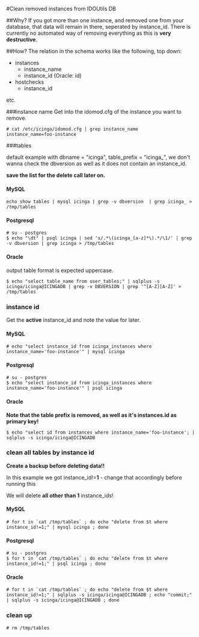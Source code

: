 #Clean removed instances from IDOUtils DB

##Why?
If you got more than one instance, and removed one from your database, that data will remain in there, seperated by instance_id. There is currently no automated way of removing everything as this is **very destructive**.

##How?
The relation in the schema works like the following, top down:

* instances
	* instance_name
	* instance_id (Oracle: id)
* hostchecks
	* instance_id

etc.

###instance name
Get into the idomod.cfg of the instance you want to remove.

```
# cat /etc/icinga/idomod.cfg | grep instance_name
instance_name=foo-instance
```

###tables

default example with dbname = "icinga", table_prefix = "icinga_", we don't wanna check the dbversion as well as it does not contain an instance_id.

**save the list for the delete call later on.**

#### MySQL
	echo show tables | mysql icinga | grep -v dbversion  | grep icinga_ > /tmp/tables
#### Postgresql
```
# su - postgres
$ echo "\dt" | psql icinga | sed 's/.*\(icinga_[a-z]*\).*/\1/' | grep -v dbversion | grep icinga > /tmp/tables
```
#### Oracle
output table format is expected uppercase.

```
$ echo "select table_name from user_tables;" | sqlplus -s icinga/icinga@ICINGADB | grep -v DBVERSION | grep '^[A-Z][A-Z]' > /tmp/tables
```

### instance id

Get the **active** instance_id and note the value for later.

#### MySQL
```
# echo "select instance_id from icinga_instances where instance_name='foo-instance'" | mysql icinga
```

#### Postgresql
```
# su - postgres
$ echo "select instance_id from icinga_instances where instance_name='foo-instance'" | psql icinga
```
#### Oracle
**Note that the table prefix is removed, as well as it's instances.id as primary key!**
	
	$ echo "select id from instances where instance_name='foo-instance'; | sqlplus -s icinga/icinga@ICINGADB
### clean all tables by instance id
**Create a backup before deleting data!!**

In this example we got instance_id!=**1** - change that accordingly before running this 

We will delete **all other than 1** instance_ids!

#### MySQL
```
# for t in `cat /tmp/tables` ; do echo "delete from $t where instance_id!=1;" | mysql icinga ; done
```
#### Postgresql
```
# su - postgres
$ for t in `cat /tmp/tables` ; do echo "delete from $t where instance_id!=1;" | psql icinga ; done
```
#### Oracle
```
# for t in `cat /tmp/tables` ; do echo "delete from $t where instance_id!=1;" | sqlplus -s icinga/icinga@ICINGADB ; echo "commit;" | sqlplus -s icinga/icinga@ICINGADB ; done
```
### clean up
```
# rm /tmp/tables
```

